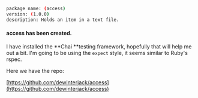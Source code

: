 ```bash
package name: (access)
version: (1.0.0)
description: Holds an item in a text file.
```

#### access has been created.

I have installed the **Chai **testing framework, hopefully that will help me out a bit. I'm going to be using the `expect` style, it seems similar to Ruby's rspec.

Here we have the repo:

[https://github.com/dewinterjack/access](https://github.com/dewinterjack/access)




